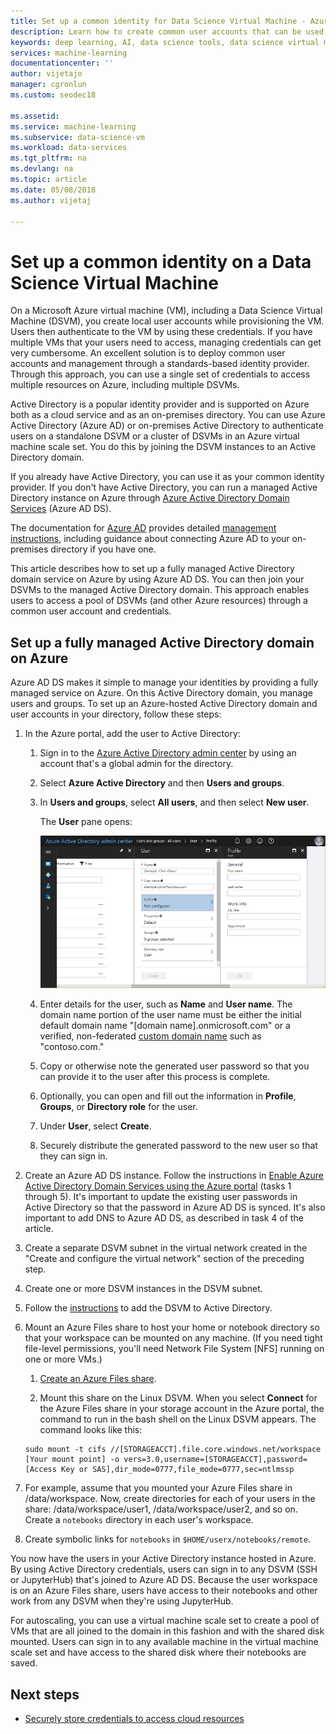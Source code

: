 ```yaml
---
title: Set up a common identity for Data Science Virtual Machine - Azure | Microsoft Docs
description: Learn how to create common user accounts that can be used across multiple Data Science Virtual Machines (DSVMs). You can use Azure Active Directory or an on-premises Active Directory installation to authenticate users to a DSVM.
keywords: deep learning, AI, data science tools, data science virtual machine, geospatial analytics, team data science process
services: machine-learning
documentationcenter: ''
author: vijetajo
manager: cgronlun
ms.custom: seodec18

ms.assetid: 
ms.service: machine-learning
ms.subservice: data-science-vm
ms.workload: data-services
ms.tgt_pltfrm: na
ms.devlang: na
ms.topic: article
ms.date: 05/08/2018
ms.author: vijetaj

---
```


# Set up a common identity on a Data Science Virtual Machine

On a Microsoft Azure virtual machine (VM), including a Data Science Virtual Machine (DSVM), you create local user accounts while provisioning the VM. Users then authenticate to the VM by using these credentials. If you have multiple VMs that your users need to access, managing credentials can get very cumbersome. An excellent solution is to deploy common user accounts and  management through a standards-based identity provider. Through this approach, you can use a single set of credentials to access multiple resources on Azure, including multiple DSVMs.

Active Directory is a popular identity provider and is supported on Azure both as a cloud service and as an on-premises directory. You can use Azure Active Directory (Azure AD) or on-premises Active Directory to authenticate users on a standalone DSVM or a cluster of DSVMs in an Azure virtual machine scale set. You do this by joining the DSVM instances to an Active Directory domain.

If you already have Active Directory, you can use it as your common identity provider. If you don't have Active Directory, you can run a managed Active Directory instance on Azure through [Azure Active Directory Domain Services](https://docs.microsoft.com/azure/active-directory-domain-services/) (Azure AD DS).

The documentation for [Azure AD](https://docs.microsoft.com/azure/active-directory/) provides detailed [management instructions](https://docs.microsoft.com/azure/active-directory/choose-hybrid-identity-solution), including guidance about connecting Azure AD to your on-premises directory if you have one.

This article describes how to set up a fully managed Active Directory domain service on Azure by using Azure AD DS. You can then join your DSVMs to the managed Active Directory domain. This approach enables users to access a pool of DSVMs (and other Azure resources) through a common user account and credentials.

## Set up a fully managed Active Directory domain on Azure

Azure AD DS makes it simple to manage your identities by providing a fully managed service on Azure. On this Active Directory domain, you manage users and groups. To set up an Azure-hosted Active Directory domain and user accounts in your directory, follow these steps:

1. In the Azure portal, add the user to Active Directory: 

   1. Sign in to the [Azure Active Directory admin center](https://aad.portal.azure.com) by using an account that's a global admin for the directory.
    
   2. Select **Azure Active Directory** and then **Users and groups**.
    
   3. In **Users and groups**, select **All users**, and then select **New user**.
   
       The **User** pane opens:
      
      ![The "User" pane](./media/add-user.png)
    
   4. Enter details for the user, such as **Name** and **User name**. The domain name portion of the user name must be either the initial default domain name "[domain name].onmicrosoft.com" or a verified, non-federated [custom domain name](../../active-directory/add-custom-domain.md) such as "contoso.com."
    
   5. Copy or otherwise note the generated user password so that you can provide it to the user after this process is complete.
    
   6. Optionally, you can open and fill out the information in **Profile**, **Groups**, or **Directory role** for the user. 
    
   7. Under **User**, select **Create**.
    
   8. Securely distribute the generated password to the new user so that they can sign in.

1. Create an Azure AD DS instance. Follow the instructions in  [Enable Azure Active Directory Domain Services using the Azure portal](https://docs.microsoft.com/azure/active-directory-domain-services/active-directory-ds-getting-started) (tasks 1 through 5). It's important to update the existing user passwords in Active Directory so that the password in Azure AD DS is synced. It's also important to add DNS to Azure AD DS, as described in task 4 of the article.

1. Create a separate DSVM subnet in the virtual network created in the "Create and configure the virtual network" section of the preceding step.
1. Create one or more DSVM instances in the DSVM subnet.
1. Follow the [instructions](https://docs.microsoft.com/azure/active-directory-domain-services/active-directory-ds-join-ubuntu-linux-vm ) to add the DSVM to Active Directory. 
1. Mount an Azure Files share to host your home or notebook directory so that your workspace can be mounted on any machine. (If you need tight file-level permissions, you'll need Network File System [NFS] running on one or more VMs.)

   1. [Create an Azure Files share](../../storage/files/storage-how-to-create-file-share.md).
    
   2.  Mount this share on the Linux DSVM. When you select **Connect** for the Azure Files share in your storage account in the Azure portal, the  command to run in the bash shell on the Linux DSVM appears. The command looks like this:
   
   ```
   sudo mount -t cifs //[STORAGEACCT].file.core.windows.net/workspace [Your mount point] -o vers=3.0,username=[STORAGEACCT],password=[Access Key or SAS],dir_mode=0777,file_mode=0777,sec=ntlmssp
   ```
1. For example, assume that you mounted your Azure Files share in /data/workspace. Now, create directories for each of your users in the share: /data/workspace/user1, /data/workspace/user2, and so on. Create a `notebooks` directory in each user's workspace. 
1. Create symbolic links for `notebooks` in `$HOME/userx/notebooks/remote`.   

You now have the users in your Active Directory instance hosted in Azure. By using Active Directory credentials, users can sign in to any DSVM (SSH or JupyterHub) that's joined to Azure AD DS. Because the user workspace is on an Azure Files share, users have access to their notebooks and other work from any DSVM when they're using JupyterHub.

For autoscaling, you can use a virtual machine scale set to create a pool of VMs that are all joined to the domain in this fashion and with the shared disk mounted. Users can sign in to any available machine in the virtual machine scale set and have access to the shared disk where their notebooks are saved. 

## Next steps

* [Securely store credentials to access cloud resources](dsvm-secure-access-keys.md)



